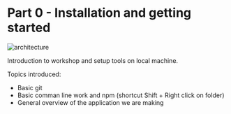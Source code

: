 Part 0 - Installation and getting started
=========================================

![architecture](/img/ark_all.png)

Introduction to workshop and setup tools on local machine.

Topics introduced:

* Basic git
* Basic comman line work and npm (shortcut Shift + Right click on folder)
* General overview of the application we are making